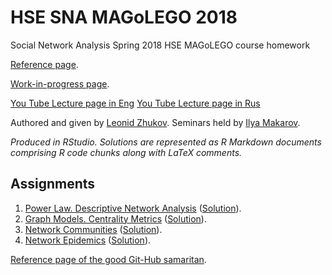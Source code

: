 # HSE SNA MAGoLEGO 2018  
Social Network Analysis Spring 2018 HSE MAGoLEGO course homework

[Reference page](http://www.leonidzhukov.net/hse/2018/sna/).

[Work-in-progress page](http://www.leonidzhukov.net/hse/2018/sna/).

[You Tube Lecture page in Eng](https://www.youtube.com/watch?v=wwam5UZO7os&list=PLriUvS7Iljvn0GYwsGSRA8PWSE9eEiEoE)
[You Tube Lecture page in Rus](https://www.youtube.com/watch?v=kSezaqwk4vQ&list=PLriUvS7IljvlDQfqebSlmVZf1B5YLztM9)

Authored and given by [Leonid Zhukov](http://www.leonidzhukov.net/). Seminars held by [Ilya Makarov](https://www.hse.ru/en/staff/iamakarov).

*Produced in RStudio. Solutions are represented as R Markdown documents comprising R code chunks along with LaTeX comments.*

## Assignments

1. [Power Law. Descriptive Network Analysis](Assignment1) ([Solution](Assignment1/Assignment1.pdf)).
2. [Graph Models. Centrality Metrics](Assignment2) ([Solution](Assignment2/Assignment2.pdf)).
3. [Network Communities](Assignment3) ([Solution](Assignment3/Assignment3.pdf)).
4. [Network Epidemics](Assignment4) ([Solution](Assignment4/Assignment4.pdf)).

[Reference page of the good Git-Hub samaritan](https://github.com/webyneter/HSE-SNA-MAGoLEGO-2016/blob/master/README.md).
